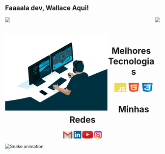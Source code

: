## Faaaala dev, Wallace Aqui!
<div>
  
  <img  height="140em" src="https://github-readme-stats.vercel.app/api?username=Wallacessousa&show_icons=true&theme=dark&include_all_commits=true&count_private=true"/>
  <img align="right" height="140em" src="https://github-readme-stats.vercel.app/api/top-langs/?username=Wallacessousa&layout=compact&langs_count=16&theme=dark"/>
</div>
<br>

<div  align="center"> 
  <div style="display: inline_block"><br>
    <img align="left" height="250" alt="coding-time" src="code.gif">
    <h1 align="center">Melhores Tecnologias</h1>
    <img align="center" height="30" width="40" alt="js-icon"  src="https://raw.githubusercontent.com/devicons/devicon/master/icons/javascript/javascript-plain.svg">
<!--<img align="center" height="30" width="40" alt="react-icon" src="https://raw.githubusercontent.com/devicons/devicon/master/icons/react/react-original.svg"> -->
    <img align="center" height="30" width="40" alt="html-icon" src="https://raw.githubusercontent.com/devicons/devicon/master/icons/html5/html5-original.svg">
    <img align="center" height="30" width="40" alt="css-icon" src="https://raw.githubusercontent.com/devicons/devicon/master/icons/css3/css3-original.svg">
<!--<img align="center" height="30" width="40" alt="c-icon" src="https://raw.githubusercontent.com/devicons/devicon/master/icons/c/c-original.svg">
    <img align="center" height="30" width="40" alt="nodejs-icon" src="https://raw.githubusercontent.com/devicons/devicon/master/icons/nodejs/nodejs-original.svg">
    <img align="center" height="30" width="40" alt="nodejs-icon" src="https://raw.githubusercontent.com/jmnote/z-icons/master/svg/cpp.svg"> -->
   </div>
    
  
  <h1 align="center">Minhas Redes</h1>
    <a href = "mailto: wallacobain@gmail.com">
      <img width="30" src="gmail.svg">
    </a>
    <a href = "https://www.linkedin.com/in/wallace-s-sousa/">
      <img width="25" src="linkedin.svg">
    </a>
    <a href = "https://www.youtube.com/channel/UC-ep9ynGnF4ia_l4yNvg91A">
      <img width="35" src="youtube.svg">
    </a>
    <a href = "https://instagram.com/thewall.pro/">
      <img width="25" src="instagram.png">
    </a>
</div>
  
![Snake animation](https://github.com/Wallacessousa/Wallacessousa/blob/output/github-contribution-grid-snake.svg)
